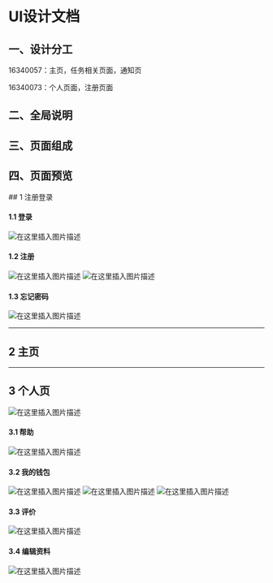 # UI设计文档

## 一、设计分工

16340057：主页，任务相关页面，通知页

16340073：个人页面，注册页面


## 二、全局说明


## 三、页面组成


## 四、页面预览

﻿## 1 注册登录

#### 1.1 登录
![在这里插入图片描述](https://img-blog.csdnimg.cn/2019062523070680.png?x-oss-process=image/watermark,type_ZmFuZ3poZW5naGVpdGk,shadow_10,text_aHR0cHM6Ly9ibG9nLmNzZG4ubmV0L2NhdF94aW5n,size_16,color_FFFFFF,t_70)

#### 1.2 注册
![在这里插入图片描述](https://img-blog.csdnimg.cn/20190625230810691.png?x-oss-process=image/watermark,type_ZmFuZ3poZW5naGVpdGk,shadow_10,text_aHR0cHM6Ly9ibG9nLmNzZG4ubmV0L2NhdF94aW5n,size_16,color_FFFFFF,t_70)
![在这里插入图片描述](https://img-blog.csdnimg.cn/20190625230951186.png?x-oss-process=image/watermark,type_ZmFuZ3poZW5naGVpdGk,shadow_10,text_aHR0cHM6Ly9ibG9nLmNzZG4ubmV0L2NhdF94aW5n,size_16,color_FFFFFF,t_70)

#### 1.3 忘记密码
![在这里插入图片描述](https://img-blog.csdnimg.cn/20190625231058422.png?x-oss-process=image/watermark,type_ZmFuZ3poZW5naGVpdGk,shadow_10,text_aHR0cHM6Ly9ibG9nLmNzZG4ubmV0L2NhdF94aW5n,size_16,color_FFFFFF,t_70)

---
## 2 主页







---
## 3 个人页
![在这里插入图片描述](https://img-blog.csdnimg.cn/20190625231319172.png?x-oss-process=image/watermark,type_ZmFuZ3poZW5naGVpdGk,shadow_10,text_aHR0cHM6Ly9ibG9nLmNzZG4ubmV0L2NhdF94aW5n,size_16,color_FFFFFF,t_70)
#### 3.1 帮助
![在这里插入图片描述](https://img-blog.csdnimg.cn/2019062523142982.png?x-oss-process=image/watermark,type_ZmFuZ3poZW5naGVpdGk,shadow_10,text_aHR0cHM6Ly9ibG9nLmNzZG4ubmV0L2NhdF94aW5n,size_16,color_FFFFFF,t_70)

#### 3.2 我的钱包
![在这里插入图片描述](https://img-blog.csdnimg.cn/20190625231505460.png?x-oss-process=image/watermark,type_ZmFuZ3poZW5naGVpdGk,shadow_10,text_aHR0cHM6Ly9ibG9nLmNzZG4ubmV0L2NhdF94aW5n,size_16,color_FFFFFF,t_70)
![在这里插入图片描述](https://img-blog.csdnimg.cn/201906252316117.png?x-oss-process=image/watermark,type_ZmFuZ3poZW5naGVpdGk,shadow_10,text_aHR0cHM6Ly9ibG9nLmNzZG4ubmV0L2NhdF94aW5n,size_16,color_FFFFFF,t_70)
![在这里插入图片描述](https://img-blog.csdnimg.cn/20190625231639802.png?x-oss-process=image/watermark,type_ZmFuZ3poZW5naGVpdGk,shadow_10,text_aHR0cHM6Ly9ibG9nLmNzZG4ubmV0L2NhdF94aW5n,size_16,color_FFFFFF,t_70)
#### 3.3 评价

![在这里插入图片描述](https://img-blog.csdnimg.cn/20190625231737857.png?x-oss-process=image/watermark,type_ZmFuZ3poZW5naGVpdGk,shadow_10,text_aHR0cHM6Ly9ibG9nLmNzZG4ubmV0L2NhdF94aW5n,size_16,color_FFFFFF,t_70)

#### 3.4 编辑资料
![在这里插入图片描述](https://img-blog.csdnimg.cn/20190625231818426.png?x-oss-process=image/watermark,type_ZmFuZ3poZW5naGVpdGk,shadow_10,text_aHR0cHM6Ly9ibG9nLmNzZG4ubmV0L2NhdF94aW5n,size_16,color_FFFFFF,t_70)






